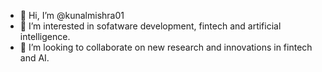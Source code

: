 - 👋 Hi, I’m @kunalmishra01
- 👀 I’m interested in sofatware development, fintech and artificial intelligence.
- 💞️ I’m looking to collaborate on new research and innovations in fintech and AI.

<!---
kunalmishra01/kunalmishra01 is a ✨ special ✨ repository because its `README.md` (this file) appears on your GitHub profile.
You can click the Preview link to take a look at your changes.
--->
